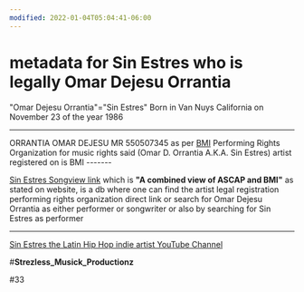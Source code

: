 ```yaml
---
modified: 2022-01-04T05:04:41-06:00
---
```


# metadata for Sin Estres who is legally Omar Dejesu Orrantia

"Omar Dejesu Orrantia"="Sin Estres"
Born in Van Nuys California on November 23 of the year 1986
_________________________________________________
ORRANTIA OMAR DEJESU MR 550507345 as per [BMI](https://www.bmi.com)
Performing Rights Organization for music rights said (Omar D. Orrantia A.K.A. Sin Estres) artist registered on is BMI   -------    

[Sin Estres Songview link](https://repertoire.bmi.com/Search/Catalog?num=o2nWqU1lv492k2CSczXDNQ%253d%253d&cae=ufrPgSzM1vdzwOiaX0MGMA%253d%253d&partType=WriterList&search=%7B%22Main_Search_Text%22%3A%22Sin%20Estres%22%2C%22Sub_Search_Text%22%3A%22%22%2C%22Main_Search%22%3A%22Catalog%22%2C%22Sub_Search%22%3Anull%2C%22Search_Type%22%3A%22all%22%2C%22View_Count%22%3A20%2C%22Page_Number%22%3A1%2C%22Part_Type%22%3A%22WriterList%22%2C%22Part_Id%22%3A%22o2nWqU1lv492k2CSczXDNQ%253d%253d%22%2C%22Part_Id_Sub%22%3Anull%2C%22Part_Name%22%3Anull%2C%22Part_Cae%22%3Anull%2C%22Original_Search%22%3A%22Performer%22%2C%22DisclaimerViewed%22%3Anull%7D&resetPageNumber=True&partIdSub=YO0HedHMatLb45JzS23DVw%253d%253d) which is **"A combined view of ASCAP and BMI"** as stated on website, is a db where one can find the artist legal registration performing rights organization direct link or search for Omar Dejesu Orrantia as either performer or songwriter 
or
 also by searching for Sin Estres as performer

________________________________________________
    
 [Sin Estres the Latin Hip Hop indie artist YouTube Channel](https://www.youtube.com/c/SinEstresOrrantia)

#**Strezless_Musick_Productionz**

#33
